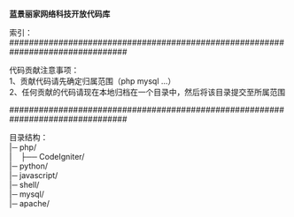 <b>蓝景丽家网络科技开放代码库</b>

索引：
################################################################################<br />

代码贡献注意事项：<br />
1、贡献代码请先确定归属范围（php mysql ...）<br />
2、任何贡献的代码请现在本地归档在一个目录中，然后将该目录提交至所属范围<br />

################################################################################<br />

目录结构：<br />
|─ php/ <br />
| &nbsp;&nbsp;&nbsp;├── CodeIgniter/<br />
|─ python/ <br />
|─ javascript/ <br />
|─ shell/ <br />
|─ mysql/ <br />
|─ apache/ <br />
